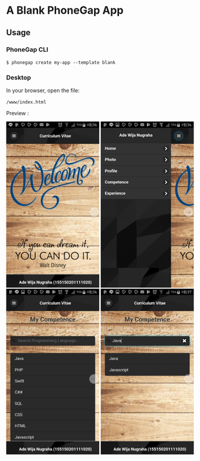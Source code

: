 # A Blank PhoneGap App

## Usage

### PhoneGap CLI

    $ phonegap create my-app --template blank

### Desktop

In your browser, open the file:

    /www/index.html

Preview :

<img src="https://github.com/AdeWijaNugraha/MyCVApp/blob/master/Screenshot/Screenshot_2017-11-27-08-36-28.png" width="250"> <img src="https://github.com/AdeWijaNugraha/MyCVApp/blob/master/Screenshot/Screenshot_2017-11-27-08-36-33.png" width="250"> <img src="https://github.com/AdeWijaNugraha/MyCVApp/blob/master/Screenshot/Screenshot_2017-11-27-08-36-58.png" width="250"> <img src="https://github.com/AdeWijaNugraha/MyCVApp/blob/master/Screenshot/Screenshot_2017-11-27-08-37-09.png" width="250">
